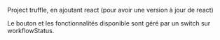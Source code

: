 Project truffle, en ajoutant react (pour avoir une version à jour de react)

Le bouton et les fonctionnalités disponible sont géré par un switch sur workflowStatus.
